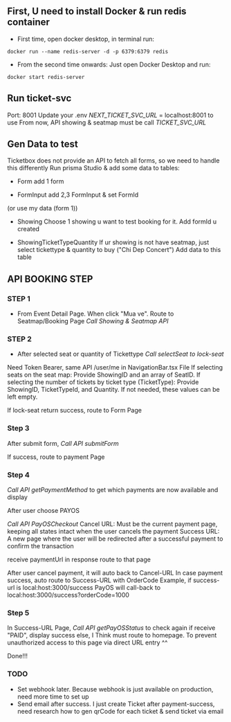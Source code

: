 

## First, U need to install Docker & run redis container

- First time, open docker desktop, in terminal run:
```
docker run --name redis-server -d -p 6379:6379 redis
```

- From the second time onwards: Just open Docker Desktop and run:
```
docker start redis-server
```

## Run ticket-svc
Port: 8001
Update your .env *NEXT_TICKET_SVC_URL* = localhost:8001 to use
From now, API showing & seatmap must be call *TICKET_SVC_URL*

## Gen Data to test
Ticketbox does not provide an API to fetch all forms, so we need to handle this differently
Run prisma Studio & add some data to tables:

- Form
add 1 form

- FormInput
add 2,3 FormInput & set FormId

(or use my data (form 1))

- Showing
Choose 1 showing u want to test booking for it. Add formId u created

- ShowingTicketTypeQuantity
If ur showing is not have seatmap, just select tickettype & quantity to buy ("Chi Dep Concert")
Add data to this table

## API BOOKING STEP

### STEP 1
- From Event Detail Page. When click "Mua ve". Route to Seatmap/Booking Page
*Call Showing & Seatmap API*

### STEP 2
- After selected seat or quantity of Tickettype
*Call selectSeat to lock-seat*

Need Token Bearer, same API /user/me in NavigationBar.tsx File
If selecting seats on the seat map: Provide ShowingID and an array of SeatID.
If selecting the number of tickets by ticket type (TicketType): Provide ShowingID, TicketTypeId, and Quantity.
If not needed, these values can be left empty.

If lock-seat return success, route to Form Page
### Step 3
After submit form,
*Call API submitForm*

If success, route to payment Page

### Step 4
*Call API getPaymentMethod* to get which payments are now available and display

After user choose PAYOS

*Call API PayOSCheckout*
Cancel URL: Must be the current payment page, keeping all states intact when the user cancels the payment
Success URL: A new page where the user will be redirected after a successful payment to confirm the transaction

receive paymentUrl in response
route to that page

After user cancel payment, it will auto back to Cancel-URL
In case payment success, auto route to Success-URL with OrderCode
Example, if success-url is local:host:3000/success
PayOS will call-back to local:host:3000/success?orderCode=1000

### Step 5

In Success-URL Page,
*Call API getPayOSStatus* to check again
if receive "PAID", display success
else, I Think must route to homepage. To prevent unauthorized access to this page via direct URL entry ^^

Done!!!

### TODO 
- Set webhook later. Because webhook is just available on production, need more time to set up
- Send email after success. I just create Ticket after payment-success, need research how to gen qrCode for each ticket & send ticket via email